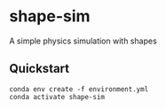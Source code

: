 # shape-sim
A simple physics simulation with shapes

## Quickstart

```
conda env create -f environment.yml
conda activate shape-sim
```